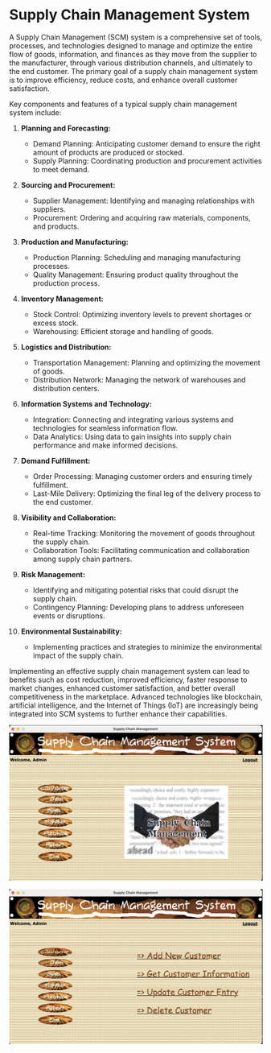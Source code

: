 # Supply Chain Management System

A Supply Chain Management (SCM) system is a comprehensive set of tools, processes, and technologies designed to manage and optimize the entire flow of goods, information, and finances as they move from the supplier to the manufacturer, through various distribution channels, and ultimately to the end customer. The primary goal of a supply chain management system is to improve efficiency, reduce costs, and enhance overall customer satisfaction.

Key components and features of a typical supply chain management system include:

1. **Planning and Forecasting:**

   - Demand Planning: Anticipating customer demand to ensure the right amount of products are produced or stocked.
   - Supply Planning: Coordinating production and procurement activities to meet demand.
2. **Sourcing and Procurement:**

   - Supplier Management: Identifying and managing relationships with suppliers.
   - Procurement: Ordering and acquiring raw materials, components, and products.
3. **Production and Manufacturing:**

   - Production Planning: Scheduling and managing manufacturing processes.
   - Quality Management: Ensuring product quality throughout the production process.
4. **Inventory Management:**

   - Stock Control: Optimizing inventory levels to prevent shortages or excess stock.
   - Warehousing: Efficient storage and handling of goods.
5. **Logistics and Distribution:**

   - Transportation Management: Planning and optimizing the movement of goods.
   - Distribution Network: Managing the network of warehouses and distribution centers.
6. **Information Systems and Technology:**

   - Integration: Connecting and integrating various systems and technologies for seamless information flow.
   - Data Analytics: Using data to gain insights into supply chain performance and make informed decisions.
7. **Demand Fulfillment:**

   - Order Processing: Managing customer orders and ensuring timely fulfillment.
   - Last-Mile Delivery: Optimizing the final leg of the delivery process to the end customer.
8. **Visibility and Collaboration:**

   - Real-time Tracking: Monitoring the movement of goods throughout the supply chain.
   - Collaboration Tools: Facilitating communication and collaboration among supply chain partners.
9. **Risk Management:**

   - Identifying and mitigating potential risks that could disrupt the supply chain.
   - Contingency Planning: Developing plans to address unforeseen events or disruptions.
10. **Environmental Sustainability:**

    - Implementing practices and strategies to minimize the environmental impact of the supply chain.

Implementing an effective supply chain management system can lead to benefits such as cost reduction, improved efficiency, faster response to market changes, enhanced customer satisfaction, and better overall competitiveness in the marketplace. Advanced technologies like blockchain, artificial intelligence, and the Internet of Things (IoT) are increasingly being integrated into SCM systems to further enhance their capabilities.

![s](assets/screenshots/screenshot-default.png)

![s](assets/screenshots/screenshot-customer.png)

